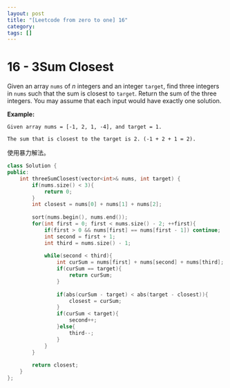 ```yaml
---
layout: post
title: "[Leetcode from zero to one] 16"
category: 
tags: []
---
```


# 16 - 3Sum Closest

Given an array `nums` of *n* integers and an integer `target`, find three integers in `nums` such that the sum is closest to `target`. Return the sum of the three integers. You may assume that each input would have exactly one solution.

**Example:**

```
Given array nums = [-1, 2, 1, -4], and target = 1.

The sum that is closest to the target is 2. (-1 + 2 + 1 = 2).
```

使用暴力解法。

```c++
class Solution {
public:
    int threeSumClosest(vector<int>& nums, int target) {
        if(nums.size() < 3){
            return 0;
        }
        int closest = nums[0] + nums[1] + nums[2];
        
        sort(nums.begin(), nums.end());
        for(int first = 0; first < nums.size() - 2; ++first){
            if(first > 0 && nums[first] == nums[first - 1]) continue;
            int second = first + 1;
            int third = nums.size() - 1;
            
            while(second < third){
                int curSum = nums[first] + nums[second] + nums[third];
                if(curSum == target){
                    return curSum;
                }
                
                if(abs(curSum - target) < abs(target - closest)){
                    closest = curSum;
                }
                if(curSum < target){
                    second++;
                }else{
                    third--;
                }
            }
        }
        
        return closest;
    }
};
```

